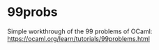 # 99probs
Simple workthrough of the 99 problems of OCaml: https://ocaml.org/learn/tutorials/99problems.html
